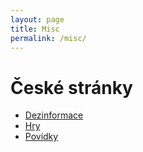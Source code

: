 ```yaml
---
layout: page
title: Misc
permalink: /misc/
---
```


# České stránky

- [Dezinformace](/dezinformace/)
- [Hry](/hry/)
- [Povídky](/povidky/)
